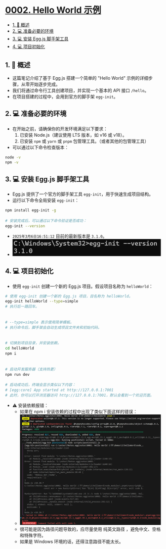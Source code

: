 # [0002. Hello World 示例](https://github.com/Tdahuyou/TNotes.egg/tree/main/notes/0002.%20Hello%20World%20%E7%A4%BA%E4%BE%8B)

<!-- region:toc -->
- [1. 📒 概述](#1--概述)
- [2. 💻 准备必要的环境](#2--准备必要的环境)
- [3. 💻 安装 Egg.js 脚手架工具](#3--安装-eggjs-脚手架工具)
- [4. 💻 项目初始化](#4--项目初始化)
<!-- endregion:toc -->

## 1. 📒 概述

- 这篇笔记介绍了基于 Egg.js 搭建一个简单的 "Hello World" 示例的详细步骤，从零开始逐步完成。
- 我们将通过命令行工具创建项目，并实现一个基本的 API 接口 `/hello`。
- 在项目搭建的过程中，会用到官方的脚手架 `egg-init`。

## 2. 💻 准备必要的环境

- 在开始之前，请确保你的开发环境满足以下要求：
  1. 已安装 Node.js（建议使用 LTS 版本，如 v16 或 v18）。
  2. 已安装 `npm` 或 `yarn` 或 `pnpm` 包管理工具。（或者其他的包管理工具）
- 可以通过以下命令检查版本：

```bash
node -v
npm -v
```

## 3. 💻 安装 Egg.js 脚手架工具

- Egg.js 提供了一个官方的脚手架工具 `egg-init`，用于快速生成项目结构。
- 运行以下命令全局安装 `egg-init`：

```bash
npm install egg-init -g

# 安装完成后，可以通过以下命令验证是否成功：
egg-init --version
```

- `2025年3月6日16:51:12` 目前的最新版本是 `3.1.0`。
- ![](assets/2025-03-06-16-51-05.png)

## 4. 💻 项目初始化

- 使用 `egg-init` 创建一个新的 Egg.js 项目。假设项目名称为 `helloWorld`：

```bash {2,11,12,16}
# 使用 egg-init 创建一个新的 Egg.js 项目，目名称为 helloWorld。
egg-init helloWorld --type=simple
# 执行后一路回车。


# --type=simple 表示使用简单模板。
# 执行命令后，脚手架会自动生成项目文件夹和初始代码。


# 切换到项目目录，并安装依赖。
cd helloWorld
npm i


# 启动开发服务器（支持热更）
npm run dev

# 启动成功后，终端会显示类似以下内容：
# [egg:core] App started at http://127.0.0.1:7001
# 此时，你可以打开浏览器访问 http://127.0.0.1:7001，默认会看到一个欢迎页面。
```

- ⚠️ 安装依赖报错：
  - 如果在 npm i 安装依赖的过程中出现了类似下面这样的错误：
  - ![](assets/2025-03-07-13-56-39.png)
  - 很可能是因为路径问题导致的，应尽量使用 纯英文路径 ，避免中文、空格和特殊字符。
  - 如果是 Windows 环境的话，还得注意路径不能太长。